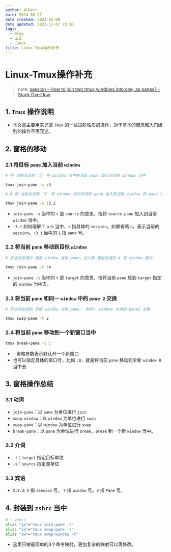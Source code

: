 ```yaml
---
author: Albert
date: 2024-03-27
date created: 2023-05-09
date updated: 2022-12-07 23:10
tags:
  - Blog
  - 工具
  - Linux
title: Linux-Tmux操作补充
---
```


# Linux-Tmux操作补充

> note: [session - How to join two tmux windows into one, as panes? - Stack Overflow](https://stackoverflow.com/questions/9592969/how-to-join-two-tmux-windows-into-one-as-panes)

## 1. `Tmux` 操作说明

- 本文章主要用来记录 `Tmux` 的一些进阶性质的操作，对于基本的概念和入门级别的操作不再冗述。

## 2. 窗格的移动

### 2.1 将目标 `pane` 加入当前 `window`

```bash
# 将 当前会话的 `3` 号 window 当中的活跃 pane 加入到当前 window 当中

tmux join-pane -s :3

# # 将 当前会话的 `3` 号 window 当中的活跃 pane 加入到当前 window 的 pane 1 当中

tmux join-pane -s :3.1
```

- `join-pane -s` 当中的 `s` 是 `source` 的意思，指将 `source pane` 加入到当前 `window` 当中。
- `:3.1` 如何理解？ `a:b` 当中，`a` 指具体的 `session`，如果省略 `a`，表示当前的 `session`。`:3.1` 当中的 `1` 指 `pane` 号。

### 2.2 将当前 `pane` 移动到目标 `window`

```bash
# 将当前会话的 当前 window 当前 pane，加入到 当前会话的 4 号 window 当中

tmux join-pane -t :4
```

- `join-pane -t` 当中的 `t` 是 `target` 的意思，指将当前 `pane` 放到 `target` 指定的 `window` 当中去。

### 2.3 将当前 `pane` 和同一 `window` 中的 `pane 2` 交换

```bash
# 将当前会话的 当前 window 当前 pane， 和同一 window 当中的 pane2 交换

tmux swap-pane -t 2
```

### 2.4 将当前 `pane` 移动到一个新窗口当中

```bash
tmux break-pane -t :
```

- `:` 省略参数表示默认开一个新窗口
- 也可以指定具体的窗口号，比如 `:8`，就是将当前 `pane` 移动到全新 `window 8` 当中去

## 3. 窗格操作总结

### 3.1 动词

- `join-pane`：以 `pane` 为单位进行 `join`
- `swap-window`：以 `window` 为单位进行 `swap`
- `swap-pane`：以 `window` 为单位进行 `swap`
- `break-pane`：以 `pane` 为单位进行 `break`，`break` 到一个新 `window` 当中。

### 3.2 介词

- `-t`：`target` 指定目标单位
- `-s`：`source` 指定源单位

### 3.3 宾语

- `X:Y.Z`: `X` 指 `seesion` 号， `Y` 指 `window` 号。`Z` 指 `Pane` 号。

## 4. 封装到 `zshrc` 当中

```bash
# ~.zshrc
alias "jp"="tmux join-pane -t"
alias "sp"="tmux swap-pane -t"
alias "sw"="tmux swap-window -t"

```

- 这里只做最简单的3个命令映射，更加复杂的映射可以再修改。
